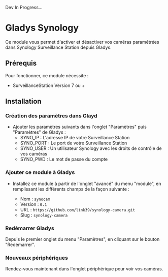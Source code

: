 Dev In Progress...

# Gladys Synology

Ce module vous permet d'activer et désactiver vos caméras paramétrées dans Synology Surveillance Station depuis Gladys.  

## Prérequis

Pour fonctionner, ce module nécessite :

- SurveillanceStation Version 7 ou +

## Installation

### Création des paramètres dans Glayd 

- Ajouter les paramètres suivants dans l'onglet "Paramètres" puis "Paramètres" de Gladys :
  - SYNO_IP	: L'adresse IP de votre Surveillance Station
  - SYNO_PORT  : Le port de votre Surveillance Station
  - SYNO_USER	: Un utilisateur Synology avec les droits de contrôle de vos caméras
  - SYNO_PWD : Le mot de passe du compte

### Ajouter ce module à Gladys

- Installez ce module à partir de l'onglet "avancé" du menu "module", en remplissant les différents champs de la façon suivante :

  - Nom : `synocam`
  - Version : `0.1`
  - URL : `https://github.com/link39/synology-camera.git`
  - Slug : `synology-camera`

### Redémarrer Gladys

Depuis le premier onglet du menu "Paramètres", en cliquant sur le bouton "Redémarrer".

### Nouveaux périphériques

Rendez-vous maintenant dans l'onglet périphérique pour voir vos caméras. 
